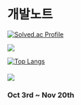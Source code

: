 
# 개발노트 

[![Solved.ac Profile](http://mazassumnida.wtf/api/generate_badge?boj=lwh497)](https://solved.ac/lwh497)<br/>


  <img src="http://mazandi.herokuapp.com/api?handle=lwh497&theme=warm"/>
  
  
  [![Top Langs](https://github-readme-stats.vercel.app/api/top-langs/?username=pabang0620)](https://github.com/pabang0620/github-readme-stats)
  
####   <img src="https://img.shields.io/badge/React-61DAFB?style=flat&logo=React&logoColor=white"/>

### Oct 3rd ~ Nov 20th
